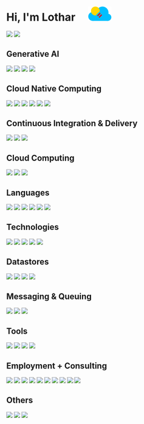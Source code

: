 # Hi, I'm Lothar &nbsp;&nbsp;&nbsp; <img src="https://raw.githubusercontent.com/lwieske/logo/main/cropped-logo96px.png"/>

<p vertical-align: middle>
    <img src="https://upload.wikimedia.org/wikipedia/commons/7/7b/Sustainable_Development_Goal_13Climate.svg" height="96"/>
    <img src="https://huggingface.co/datasets/huggingface/brand-assets/resolve/main/hf-logo.svg" height="96"/>
</p>

## Generative AI

<img src="https://img.shields.io/badge/Google_Colab-FFFFFF?logo=Google+Colab&logoColor=F9AB00" height="24"/> <img src="https://img.shields.io/badge/PyTorch-FFFFFF?&logo=PyTorch&logoColor=EE4C2C" height="24"/> <img src="https://img.shields.io/badge/Jupyter-FFFFFF?&logo=Jupyter&logoColor=F37626" height="24"/> <img src="https://img.shields.io/badge/Weights%26Biases-FFFFFF?logo=Weights+%26+Biases&logoColor=FFBE00" height="24"/>

## Cloud Native Computing

<img src="https://img.shields.io/badge/CNCF-FFFFFF?&logo=CNCF&logoColor=231F20" height="24"/> <img src="https://img.shields.io/badge/Open_Containers_Initiative-FFFFFF?&logo=Open+containers+initiative&logoColor=262261" height="24"/> <img src="https://img.shields.io/badge/containerd-FFFFFF?&logo=containerd&logoColor=575757" height="24"/> <img src="https://img.shields.io/badge/Vitess-FFFFFF?&logo=vitess&logoColor=F16728" height="24"/> <img src="https://img.shields.io/badge/NATS-FFFFFF?logo=NATS.io&logoColor=27AAE1" height="24"/> <img src="https://img.shields.io/badge/Serverless-FFFFFF?&logo=serverless&logoColor=FD5750" height="24"/>

## Continuous Integration & Delivery

<img src="https://img.shields.io/badge/Azure_DevOps-FFFFFF?&logo=Azure+DevOps&logoColor=0078D7" height="24"/> <img src="https://img.shields.io/badge/Argo-FFFFFF?&logo=argo&logoColor=EF7B4D" height="24"/> <img src="https://img.shields.io/badge/Flux-FFFFFF?&logo=flux&logoColor=5468FF" height="24"/>

## Cloud Computing

<img src="https://img.shields.io/badge/Amazon_AWS-FFFFFF?logo=Amazon+AWS&logoColor=FF9900" height="24"/> <img src="https://img.shields.io/badge/Microsoft_Azure-FFFFFF?logo=Microsoft+Azure&logoColor=0078D4" height="24"/> <img src="https://img.shields.io/badge/Google_Cloud-FFFFFF?logo=Google+Cloud&logoColor=%234285F4" height="24"/>

## Languages

<img src="https://img.shields.io/badge/Golang-FFFFFF?logo=Go&logoColor=00A29C" height="24"/> <img src="https://img.shields.io/badge/Haskell-FFFFFF?logo=Haskell&logoColor=5D4F85" height="24"/> <img src="https://img.shields.io/badge/.NET-FFFFFF?logo=.NET&logoColor=512BD4" height="24"/> <img src="https://img.shields.io/badge/Python-white?logo=Python&logoColor=4B8BBE" height="24"/> <img src="https://img.shields.io/badge/Rust-FFFFFF?logo=Rust&logoColor=000000" height="24"/> <img src="https://img.shields.io/badge/Scala-FFFFFF?logo=Scala&logoColor=DC322F" height="24"/>

## Technologies

<img src="https://img.shields.io/badge/GitHub-FFFFFF?logo=GitHub&logoColor=181717" height="24"/> <img src="https://img.shields.io/badge/Linux-FFFFFF?logo=Linux&logoColor=FCC624" height="24"/> <img src="https://img.shields.io/badge/NVIDIA-FFFFFF?logo=NVIDIA&logoColor=76B900" height="24"/> <img src="https://img.shields.io/badge/Apple-FFFFFF?logo=Apple&logoColor=000000" height="24"/> <img src="https://img.shields.io/badge/Arm-FFFFFF?logo=Arm&logoColor=0091BD" height="24"/>

## Datastores

<img src="https://img.shields.io/badge/Redis-FFFFFF?&logo=Redis&logoColor=DC382D" height="24"/> <img src="https://img.shields.io/badge/Apache_Cassandra-FFFFFF?logo=Apache+cassandra&logoColor=1287B1" height="24"/> <img src="https://img.shields.io/badge/MongoDB-FFFFFF?&logo=MongoDB&logoColor=47A236" height="24"/> <img src="https://img.shields.io/badge/Neo4j-FFFFFF?&logo=Neo4j&logoColor=4581C3" height="24"/>

## Messaging & Queuing

<img src="https://img.shields.io/badge/RabbitMQ-FFFFFF?&logo=RabbitMQ&logoColor=FF6600" height="24"/> <img src="https://img.shields.io/badge/Apache_Kafka-FFFFFF?&logo=Apache+kafka&logoColor=231F20" height="24"/> <img src="https://img.shields.io/badge/Apache_RocketMQ-FFFFFF?&logo=Apache+rocketmq&logoColor=D77310" height="24"/>

## Tools

<img src="https://img.shields.io/badge/macOS-FFFFFF?logo=macOS&logoColor=000000" height="24"/> <img src="https://img.shields.io/badge/Windows_11-FFFFFF?logo=Windows+11&logoColor=0078D4" height="24"/> <img src="https://img.shields.io/badge/GitHub-FFFFFF?logo=GitHub&logoColor=181717" height="24"/> <img src="https://img.shields.io/badge/Visual_Studio_Code-FFFFFF?logo=Visual+Studio+Code&logoColor=007ACC" height="24"/>

## Employment + Consulting

<img src="https://img.shields.io/badge/Commerzbank-FFFFFF?logo=Commerzbank&logoColor=FBB809" height="24"/> <img src="https://img.shields.io/badge/Daimler-FFFFFF?logo=Daimler&logoColor=444444" height="24"/> <img src="https://img.shields.io/badge/Deutsche_Bahn-FFFFFF?logo=Deutsche+Bahn&logoColor=F01414" height="24"/> <img src="https://img.shields.io/badge/Deutsche_Bank-FFFFFF?logo=Deutsche+Bank&logoColor=0018A8" height="24"/> <img src="https://img.shields.io/badge/DHL-FFFFFF?logo=DHL&logoColor=FFCC00" height="24"/> <img src="https://img.shields.io/badge/Fujitsu-FFFFFF?logo=Fujitsu&logoColor=FF0000" height="24"/> <img src="https://img.shields.io/badge/IBM-FFFFFF?logo=IBM&logoColor=052FAD" height="24"/> <img src="https://img.shields.io/badge/Lufthansa-FFFFFF?logo=Lufthansa&logoColor=05164D" height="24"/> <img src="https://img.shields.io/badge/Microsoft-FFFFFF?logo=Microsoft&logoColor=5E5E5E" height="24"/> <img src="https://img.shields.io/badge/Vodafone-FFFFFF?logo=Vodafone&logoColor=E60000" height="24"/>

## Others

<img src="https://img.shields.io/badge/Blender-FFFFFF?logo=Blender&logoColor=EA7600" height="24"/> <img src="https://img.shields.io/badge/LinkedIn-FFFFFF?logo=LinkedIn&logoColor=0A66C2" height="24"/> <img src="https://img.shields.io/badge/Speaker_Deck-FFFFFF?logo=Speaker+Deck&logoColor=009287" height="24"/>


